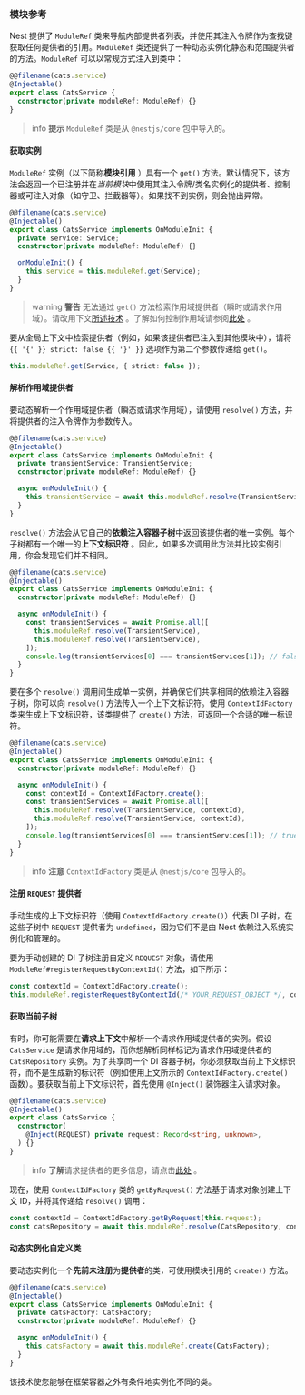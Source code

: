 ### 模块参考

Nest 提供了 `ModuleRef` 类来导航内部提供者列表，并使用其注入令牌作为查找键获取任何提供者的引用。`ModuleRef` 类还提供了一种动态实例化静态和范围提供者的方法。`ModuleRef` 可以以常规方式注入到类中：

```typescript
@@filename(cats.service)
@Injectable()
export class CatsService {
  constructor(private moduleRef: ModuleRef) {}
}
```

> info **提示** `ModuleRef` 类是从 `@nestjs/core` 包中导入的。

#### 获取实例

`ModuleRef` 实例（以下简称**模块引用** ）具有一个 `get()` 方法。默认情况下，该方法会返回一个已注册并在*当前模块*中使用其注入令牌/类名实例化的提供者、控制器或可注入对象（如守卫、拦截器等）。如果找不到实例，则会抛出异常。

```typescript
@@filename(cats.service)
@Injectable()
export class CatsService implements OnModuleInit {
  private service: Service;
  constructor(private moduleRef: ModuleRef) {}

  onModuleInit() {
    this.service = this.moduleRef.get(Service);
  }
}
```

> warning **警告** 无法通过 `get()` 方法检索作用域提供者（瞬时或请求作用域）。请改用下文[所述技术](https://docs.nestjs.com/fundamentals/module-ref#resolving-scoped-providers) 。了解如何控制作用域请参阅[此处](/fundamentals/injection-scopes) 。

要从全局上下文中检索提供者（例如，如果该提供者已注入到其他模块中），请将 `{{ '{' }} strict: false {{ '}' }}` 选项作为第二个参数传递给 `get()`。

```typescript
this.moduleRef.get(Service, { strict: false });
```

#### 解析作用域提供者

要动态解析一个作用域提供者（瞬态或请求作用域），请使用 `resolve()` 方法，并将提供者的注入令牌作为参数传入。

```typescript
@@filename(cats.service)
@Injectable()
export class CatsService implements OnModuleInit {
  private transientService: TransientService;
  constructor(private moduleRef: ModuleRef) {}

  async onModuleInit() {
    this.transientService = await this.moduleRef.resolve(TransientService);
  }
}
```

`resolve()` 方法会从它自己的**依赖注入容器子树**中返回该提供者的唯一实例。每个子树都有一个唯一的**上下文标识符** 。因此，如果多次调用此方法并比较实例引用，你会发现它们并不相同。

```typescript
@@filename(cats.service)
@Injectable()
export class CatsService implements OnModuleInit {
  constructor(private moduleRef: ModuleRef) {}

  async onModuleInit() {
    const transientServices = await Promise.all([
      this.moduleRef.resolve(TransientService),
      this.moduleRef.resolve(TransientService),
    ]);
    console.log(transientServices[0] === transientServices[1]); // false
  }
}
```

要在多个 `resolve()` 调用间生成单一实例，并确保它们共享相同的依赖注入容器子树，你可以向 `resolve()` 方法传入一个上下文标识符。使用 `ContextIdFactory` 类来生成上下文标识符，该类提供了 `create()` 方法，可返回一个合适的唯一标识符。

```typescript
@@filename(cats.service)
@Injectable()
export class CatsService implements OnModuleInit {
  constructor(private moduleRef: ModuleRef) {}

  async onModuleInit() {
    const contextId = ContextIdFactory.create();
    const transientServices = await Promise.all([
      this.moduleRef.resolve(TransientService, contextId),
      this.moduleRef.resolve(TransientService, contextId),
    ]);
    console.log(transientServices[0] === transientServices[1]); // true
  }
}
```

> info **注意** `ContextIdFactory` 类是从 `@nestjs/core` 包导入的。

#### 注册 `REQUEST` 提供者

手动生成的上下文标识符（使用 `ContextIdFactory.create()`）代表 DI 子树，在这些子树中 `REQUEST` 提供者为 `undefined`，因为它们不是由 Nest 依赖注入系统实例化和管理的。

要为手动创建的 DI 子树注册自定义 `REQUEST` 对象，请使用 `ModuleRef#registerRequestByContextId()` 方法，如下所示：

```typescript
const contextId = ContextIdFactory.create();
this.moduleRef.registerRequestByContextId(/* YOUR_REQUEST_OBJECT */, contextId);
```

#### 获取当前子树

有时，你可能需要在**请求上下文**中解析一个请求作用域提供者的实例。假设 `CatsService` 是请求作用域的，而你想解析同样标记为请求作用域提供者的 `CatsRepository` 实例。为了共享同一个 DI 容器子树，你必须获取当前上下文标识符，而不是生成新的标识符（例如使用上文所示的 `ContextIdFactory.create()` 函数）。要获取当前上下文标识符，首先使用 `@Inject()` 装饰器注入请求对象。

```typescript
@@filename(cats.service)
@Injectable()
export class CatsService {
  constructor(
    @Inject(REQUEST) private request: Record<string, unknown>,
  ) {}
}
```

> info **了解**请求提供者的更多信息，请点击[此处](https://docs.nestjs.com/fundamentals/injection-scopes#request-provider) 。

现在，使用 `ContextIdFactory` 类的 `getByRequest()` 方法基于请求对象创建上下文 ID，并将其传递给 `resolve()` 调用：

```typescript
const contextId = ContextIdFactory.getByRequest(this.request);
const catsRepository = await this.moduleRef.resolve(CatsRepository, contextId);
```

#### 动态实例化自定义类

要动态实例化一个**先前未注册**为**提供者**的类，可使用模块引用的 `create()` 方法。

```typescript
@@filename(cats.service)
@Injectable()
export class CatsService implements OnModuleInit {
  private catsFactory: CatsFactory;
  constructor(private moduleRef: ModuleRef) {}

  async onModuleInit() {
    this.catsFactory = await this.moduleRef.create(CatsFactory);
  }
}
```

该技术使您能够在框架容器之外有条件地实例化不同的类。

